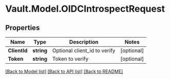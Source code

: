 # Vault.Model.OIDCIntrospectRequest

## Properties

Name | Type | Description | Notes
------------ | ------------- | ------------- | -------------
**ClientId** | **string** | Optional client_id to verify | [optional] 
**Token** | **string** | Token to verify | [optional] 


[[Back to Model list]](../README.md#documentation-for-models) [[Back to API list]](../README.md#documentation-for-api-endpoints) [[Back to README]](../README.md)

